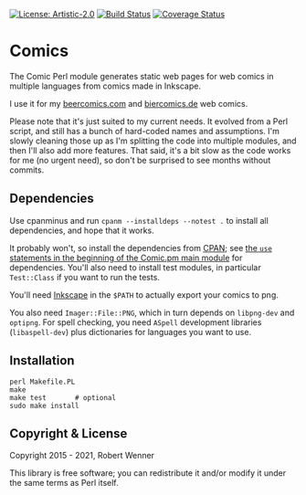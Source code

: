 [![License: Artistic-2.0](https://img.shields.io/badge/License-Perl-0298c3.svg)](https://opensource.org/licenses/Artistic-2.0)
[![Build Status](https://travis-ci.org/robertwenner/comics.svg?branch=master)](https://travis-ci.org/robertwenner/comics)
[![Coverage Status](https://coveralls.io/repos/github/robertwenner/comics/badge.svg?branch=master)](https://coveralls.io/github/robertwenner/comics?branch=master)

# Comics

The Comic Perl module generates static web pages for web comics in
multiple languages from comics made in Inkscape.

I use it for my [beercomics.com](https://beercomics.com) and
[biercomics.de](https://biercomics.de) web comics.

Please note that it's just suited to my current needs. It evolved from a
Perl script, and still has a bunch of hard-coded names and assumptions.
I'm slowly cleaning those up as I'm splitting the code into multiple
modules, and then I'll also add more features. That said, it's a bit slow as
the code works for me (no urgent need), so don't be surprised to see months
without commits.

## Dependencies

Use cpanminus and run `cpanm --installdeps --notest .` to install all
dependencies, and hope that it works.

It probably won't, so install the dependencies from [CPAN](https://cpan.org); see
[the `use` statements in the beginning of the Comic.pm main module](lib/Comic.pm)
for dependencies. You'll also need to install test modules, in particular
`Test::Class` if you want to run the tests.

You'll need [Inkscape](https://inkscape.org) in the `$PATH` to actually
export your comics to png.

You also need `Imager::File::PNG`, which in turn depends on `libpng-dev`
and `optipng`. For spell checking, you need `ASpell` development libraries
(`libaspell-dev`) plus dictionaries for languages you want to use.


## Installation

```
perl Makefile.PL
make
make test       # optional
sudo make install
```

## Copyright & License

Copyright 2015 - 2021, Robert Wenner

This library is free software; you can redistribute it and/or modify
it under the same terms as Perl itself.

